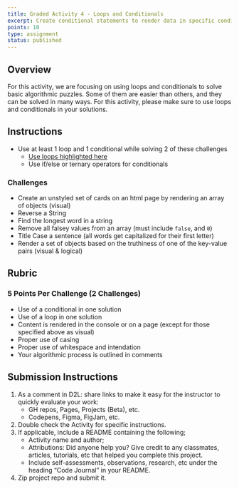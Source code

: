 ```yaml
---
title: Graded Activity 4 - Loops and Conditionals
excerpt: Create conditional statements to render data in specific conditions. Use loops to access lists of content.
points: 10
type: assignment
status: published
---
```


<h2>Overview</h2>

For this activity, we are focusing on using loops and conditionals to solve basic algorithmic puzzles. Some of them are easier than others, and they can be solved in many ways. For this activity, please make sure to use loops and conditionals in your solutions.

<h2>Instructions</h2>

- Use at least 1 loop and 1 conditional while solving 2 of these challenges
  - [Use loops highlighted here](https://developer.mozilla.org/en-US/docs/Web/JavaScript/Guide/Loops_and_iteration)
  - Use if/else or ternary operators for conditionals

### Challenges

- Create an unstyled set of cards on an html page by rendering an array of objects (visual)
- Reverse a String
- Find the longest word in a string
- Remove all falsey values from an array (must include `false`, and `0`)
- Title Case a sentence (all words get capitalized for their first letter)
- Render a set of objects based on the truthiness of one of the key-value pairs (visual & logical)

<h2>Rubric</h2>

### 5 Points Per Challenge (2 Challenges)

- Use of a conditional in one solution
- Use of a loop in one solution
- Content is rendered in the console or on a page (except for those specified above as visual)
- Proper use of casing
- Proper use of whitespace and intendation
- Your algorithmic process is outlined in comments

<h2>Submission Instructions</h2>

1. As a comment in D2L: share links to make it easy for the instructor to quickly evaluate your work:
   - GH repos, Pages, Projects (Beta), etc.
   - Codepens, Figma, FigJam, etc.
2. Double check the Activity for specific instructions.
3. If applicable, include a README containing the following;
   - Activity name and author;
   - Attributions: Did anyone help you? Give credit to any classmates, articles, tutorials, etc that helped you complete this project.
   - Include self-assessments, observations, research, etc under the heading “Code Journal” in your README.
4. Zip project repo and submit it.
